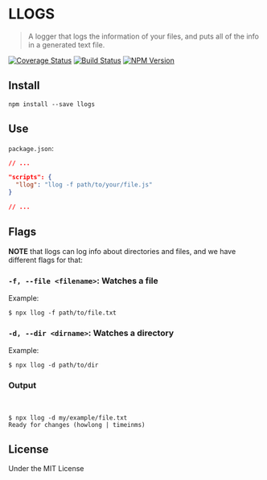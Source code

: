 # LLOGS

> A logger that logs the information of your files, and puts all of the info in a generated text file.

[![Coverage Status](https://coveralls.io/repos/github/jvn11/llogs/badge.svg?branch=main)](https://coveralls.io/github/jvn11/llogs?branch=main)
[![Build Status](https://travis-ci.com/jvn11/llogs.svg?branch=main)](https://travis-ci.com/jvn11/llogs)
[![NPM Version](https://img.shields.io/npm/v/llogs.svg)](https://npmjs.com/package/llogs)

## Install

`npm install --save llogs`

## Use

`package.json`:

```json
// ...

"scripts": {
  "llog": "llog -f path/to/your/file.js"
}

// ...
```

## Flags

**NOTE** that llogs can log info about directories and files, and we have different flags for that:

### `-f, --file <filename>`: Watches a file

Example:

```shell
$ npx llog -f path/to/file.txt
```

### `-d, --dir <dirname>`: Watches a directory

Example:

```shell
$ npx llog -d path/to/dir
```

### Output

<br />

```
$ npx llog -d my/example/file.txt
Ready for changes (howlong | timeinms)
```

## License

Under the MIT License